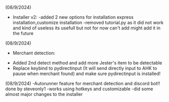 (08/9/2024)
* Installer v2:
-added 2 new options for installation express installation,customize installation
-removed tutorial.py as it did not work and kind of useless its usefull but not for now can't add might add it in the future

(08/9/2024)
* Merchant detection:
- Added 2nd detect method and add more Jester's item to be detectable
- Replace keybind to pydirectinput (It will send directly input to AHK to pause when merchant found) and make sure pydirectinput is installed!

(08/9/2024)
-Autorunner feature for merchant detection and discord bot!! done by steveonly1
-works using hotkeys and customizable 
-did some almost major changes to the installer 
